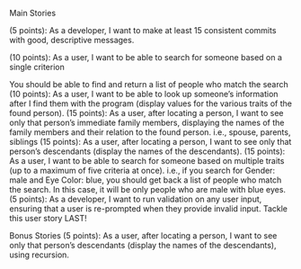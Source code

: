 Main Stories
 
(5 points): As a developer, I want to make at least 15 consistent commits with good, descriptive messages.

(10 points): As a user, I want to be able to search for someone based on a single criterion

You should be able to find and return a list of people who match the search
(10 points): As a user, I want to be able to look up someone’s information after I find them with the program (display values for the various traits of the found person).
(15 points): As a user, after locating a person, I want to see only that person’s immediate family members, displaying the names of the family members and their relation to the found person.
i.e., spouse, parents, siblings
(15 points): As a user, after locating a person, I want to see only that person’s descendants (display the names of the descendants).
(15 points): As a user, I want to be able to search for someone based on multiple traits (up to a maximum of five criteria at once).
i.e., if you search for Gender: male and Eye Color: blue, you should get back a list of people who match the search. In this case, it will be only people who are male with blue eyes.
(5 points): As a developer, I want to run validation on any user input, ensuring that a user is re-prompted when they provide invalid input.
Tackle this user story LAST!

Bonus Stories
(5 points): As a user, after locating a person, I want to see only that person’s descendants (display the names of the descendants), using recursion.